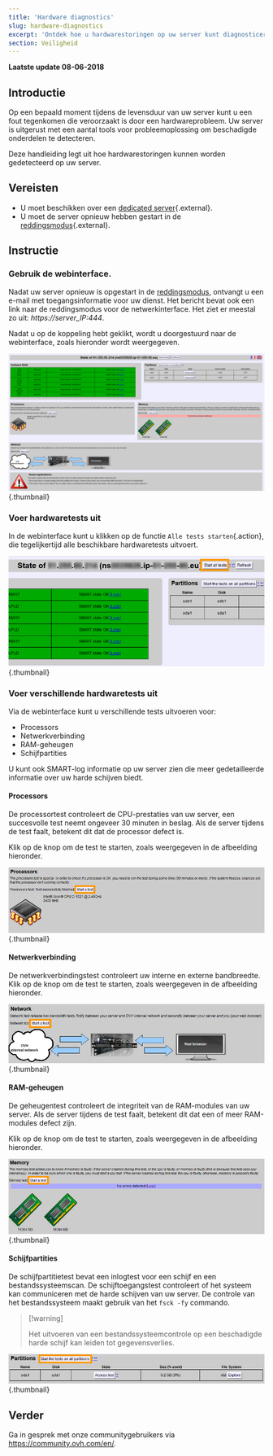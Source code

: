 ```yaml
---
title: 'Hardware diagnostics'
slug: hardware-diagnostics
excerpt: 'Ontdek hoe u hardwarestoringen op uw server kunt diagnosticeren'
section: Veiligheid
---
```


**Laatste update 08-06-2018**

## Introductie


Op een bepaald moment tijdens de levensduur van uw server kunt u een fout tegenkomen die veroorzaakt is door een hardwareprobleem. Uw server is uitgerust met een aantal tools voor probleemoplossing om beschadigde onderdelen te detecteren.

Deze handleiding legt uit hoe hardwarestoringen kunnen worden gedetecteerd op uw server.


## Vereisten

* U moet beschikken over een [dedicated server](https://www.ovh.nl/dedicated_servers/){.external}.
* U moet de server opnieuw hebben gestart in de [reddingsmodus](https://docs.ovh.com/nl/dedicated/ovh-rescue/){.external}.


## Instructie

### Gebruik de webinterface.

Nadat uw server opnieuw is opgestart in de [reddingsmodus](https://docs.ovh.com/nl/dedicated/ovh-rescue/), ontvangt u een e-mail met toegangsinformatie voor uw dienst. Het bericht bevat ook een link naar de reddingsmodus voor de netwerkinterface. Het ziet er meestal zo uit: *https://server_IP:444*.

Nadat u op de koppeling hebt geklikt, wordt u doorgestuurd naar de webinterface, zoals hieronder wordt weergegeven.

![Webinterface](images/rescue-mode-04.png){.thumbnail}


### Voer hardwaretests uit

In de webinterface kunt u klikken op de functie `Alle tests starten`{.action}, die tegelijkertijd alle beschikbare hardwaretests uitvoert.

![Start alle tests](images/rescue-mode-042.png){.thumbnail}


### Voer verschillende hardwaretests uit

Via de webinterface kunt u verschillende tests uitvoeren voor:

- Processors
- Netwerkverbinding
- RAM-geheugen
- Schijfpartities

U kunt ook SMART-log informatie op uw server zien die meer gedetailleerde informatie over uw harde schijven biedt.

 
#### Processors

De processortest controleert de CPU-prestaties van uw server, een succesvolle test neemt ongeveer 30 minuten in beslag. Als de server tijdens de test faalt, betekent dit dat de processor defect is.

Klik op de knop om de test te starten, zoals weergegeven in de afbeelding hieronder.

![Processortest](images/processors.png){.thumbnail}

#### Netwerkverbinding

De netwerkverbindingstest controleert uw interne en externe bandbreedte. Klik op de knop om de test te starten, zoals weergegeven in de afbeelding hieronder.

![Netwerktest](images/network-connection.png){.thumbnail}

#### RAM-geheugen

De geheugentest controleert de integriteit van de RAM-modules van uw server. Als de server tijdens de test faalt, betekent dit dat een of meer RAM-modules defect zijn.

Klik op de knop om de test te starten, zoals weergegeven in de afbeelding hieronder.

![Geheugentest](images/memory.png){.thumbnail}

#### Schijfpartities

De schijfpartitietest bevat een inlogtest voor een schijf en een bestandssysteemscan. De schijftoegangstest controleert of het systeem kan communiceren met de harde schijven van uw server. De controle van het bestandssysteem maakt gebruik van het `fsck -fy` commando.

> \[!warning]
>
> Het uitvoeren van een bestandssysteemcontrole op een beschadigde harde schijf kan leiden tot gegevensverlies.
>

![Schijftest](images/partitions.png){.thumbnail}

## Verder

Ga in gesprek met onze communitygebruikers via <https://community.ovh.com/en/>.